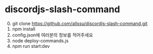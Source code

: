 # discordjs-slash-command

0. git clone https://github.com/allssu/discordjs-slash-command.git
1. npm install
2. config.json에 여러분의 정보를 적어주세요
3. node deploy-commands.js
4. npm run start:dev
